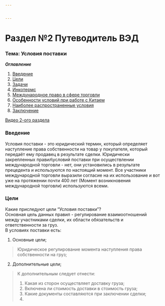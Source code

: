 ```yaml
---


---
```


<h1 id="раздел-№2-путеводитель-вэд">Раздел №2 Путеводитель ВЭД</h1>
<h3 id="тема-условия-поставки">Тема: Условия поставки</h3>
<p><em><strong>Оглавление</strong></em></p>
<ol>
<li><a href="#%D0%92%D0%B2%D0%B5%D0%B4%D0%B5%D0%BD%D0%B8%D0%B5">Введение</a></li>
<li><a href="#%D0%A6%D0%B5%D0%BB%D0%B8">Цели</a></li>
<li><a href="#%D0%97%D0%B0%D0%B4%D0%B0%D1%87%D0%B8">Задачи</a></li>
<li><a href="#%D0%98%D0%BD%D0%BA%D0%BE%D1%82%D0%B5%D1%80%D0%BC%D1%81">Инкотермс</a></li>
<li><a href="#%D0%9C%D0%B5%D0%B6%D0%B4%D1%83%D0%BD%D0%B0%D1%80%D0%BE%D0%B4%D0%BD%D0%BE%D0%B5-%D0%BF%D1%80%D0%B0%D0%B2%D0%BE-%D0%B2-%D1%81%D1%84%D0%B5%D1%80%D0%B5-%D1%82%D0%BE%D1%80%D0%B3%D0%BE%D0%B2%D0%BB%D0%B8">Международное право в сфере торговли</a></li>
<li><a href="#%D0%9E%D1%81%D0%BE%D0%B1%D0%B5%D0%BD%D0%BD%D0%BE%D1%81%D1%82%D0%B8-%D1%83%D1%81%D0%BB%D0%BE%D0%B2%D0%B8%D0%B9-%D0%BF%D1%80%D0%B8-%D1%80%D0%B0%D0%B1%D0%BE%D1%82%D0%B5-%D1%81-%D0%9A%D0%B8%D1%82%D0%B0%D0%B5%D0%BC">Особенности условий при работе с Китаем</a></li>
<li><a href="#%D0%9D%D0%B0%D0%B8%D0%B1%D0%BE%D0%BB%D0%B5%D0%B5-%D1%80%D0%B0%D1%81%D0%BF%D1%80%D0%BE%D1%81%D1%82%D1%80%D0%B0%D0%BD%D0%B5%D0%BD%D0%BD%D1%8B%D0%B5-%D1%83%D1%81%D0%BB%D0%BE%D0%B2%D0%B8%D1%8F">Наиболее распространенные условия</a></li>
<li><a href="#%D0%97%D0%B0%D0%BA%D0%BB%D1%8E%D1%87%D0%B5%D0%BD%D0%B8%D0%B5">Заключение</a></li>
</ol>
<p><a href="https://disk.yandex.ru/i/bRlSCjZ1-qDquQ">Видео 2-ого раздела</a></p>
<h3 id="введение">Введение</h3>
<p>Условия поставки - это юридический термин, который определяет наступление права собственности на товар у покупателя, который передаёт ему продавец в результате сделки. Юридически закрепленных правил\условий поставки при осуществлении международной торговли - нет, они установились в результате прецедента и используются по настоящий момент. Все участники международной торговли выразили согласие на их использование и вот уже на протяжении почти 400 лет (Момент возникновения международной торговли) используются всеми.</p>
<h3 id="цели">Цели</h3>
<p>Какие приследуют цели “Условия поставки”?<br>
Основная цель данных правил - регулирование взаимоотношений между участниками сделки, их области обязательств и ответственности за груз.<br>
В условиях поставки есть:</p>
<ol>
<li>Основные цели;</li>
</ol>
<blockquote>
<p>Юридическое регулирование момента наступления права собственности на груз;</p>
</blockquote>
<ol start="2">
<li>Дополнительные цели;</li>
</ol>
<blockquote>
<p>К дополнительным следует отнести:</p>
<ol>
<li>Какая из сторон осуществляет доставку груза;</li>
<li>Включена ли стоимость доставки в стоимость груза;</li>
<li>Какие документы составляются при заключении сделки;</li>
<li></li>
</ol>
</blockquote>

